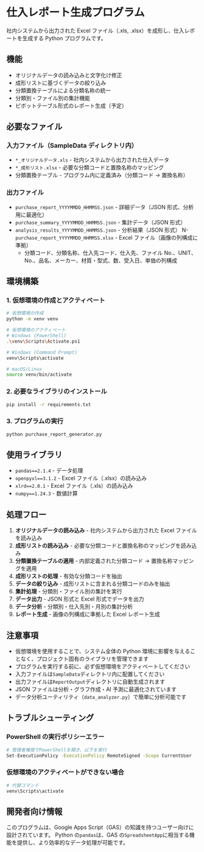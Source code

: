 # 仕入レポート生成プログラム

社内システムから出力された Excel ファイル（.xls, .xlsx）を成形し、仕入レポートを生成する Python プログラムです。

## 機能

- オリジナルデータの読み込みと文字化け修正
- 成形リストに基づくデータの絞り込み
- 分類置換テーブルによる分類名称の統一
- 分類別・ファイル別の集計機能
- ピボットテーブル形式のレポート生成（予定）

## 必要なファイル

### 入力ファイル（SampleData ディレクトリ内）

- `*_オリジナルデータ.xls` - 社内システムから出力された仕入データ
- `*_成形リスト.xlsx` - 必要な分類コードと置換名称のマッピング
- 分類置換テーブル - プログラム内に定義済み（分類コード -> 置換名称）

### 出力ファイル

- `purchase_report_YYYYMMDD_HHMMSS.json` - 詳細データ（JSON 形式、分析用に最適化）
- `purchase_summary_YYYYMMDD_HHMMSS.json` - 集計データ（JSON 形式）
- `analysis_results_YYYYMMDD_HHMMSS.json` - 分析結果（JSON 形式）
  N- `purchase_report_YYYYMMDD_HHMMSS.xlsx` - Excel ファイル（画像の列構成に準拠）
  - 分類コード、分類名称、仕入先コード、仕入先、ファイル No.、UNIT、No.、品名、メーカー、材質・型式、数、受入日、単価の列構成

## 環境構築

### 1. 仮想環境の作成とアクティベート

```bash
# 仮想環境の作成
python -m venv venv

# 仮想環境のアクティベート
# Windows (PowerShell)
.\venv\Scripts\Activate.ps1

# Windows (Command Prompt)
venv\Scripts\activate

# macOS/Linux
source venv/bin/activate
```

### 2. 必要なライブラリのインストール

```bash
pip install -r requirements.txt
```

### 3. プログラムの実行

```bash
python purchase_report_generator.py
```

## 使用ライブラリ

- `pandas==2.1.4` - データ処理
- `openpyxl==3.1.2` - Excel ファイル（.xlsx）の読み込み
- `xlrd==2.0.1` - Excel ファイル（.xls）の読み込み
- `numpy==1.24.3` - 数値計算

## 処理フロー

1. **オリジナルデータの読み込み** - 社内システムから出力された Excel ファイルを読み込み
2. **成形リストの読み込み** - 必要な分類コードと置換名称のマッピングを読み込み
3. **分類置換テーブルの適用** - 内部定義された分類コード -> 置換名称マッピングを適用
4. **成形リストの処理** - 有効な分類コードを抽出
5. **データの絞り込み** - 成形リストに含まれる分類コードのみを抽出
6. **集計処理** - 分類別・ファイル別の集計を実行
7. **データ出力** - JSON 形式と Excel 形式でデータを出力
8. **データ分析** - 分類別・仕入先別・月別の集計分析
9. **レポート生成** - 画像の列構成に準拠した Excel レポート生成

## 注意事項

- 仮想環境を使用することで、システム全体の Python 環境に影響を与えることなく、プロジェクト固有のライブラリを管理できます
- プログラムを実行する前に、必ず仮想環境をアクティベートしてください
- 入力ファイルは`SampleData`ディレクトリ内に配置してください
- 出力ファイルは`ReportOutput`ディレクトリに自動生成されます
- JSON ファイルは分析・グラフ作成・AI 予測に最適化されています
- データ分析ユーティリティ（`data_analyzer.py`）で簡単に分析可能です

## トラブルシューティング

### PowerShell の実行ポリシーエラー

```bash
# 管理者権限でPowerShellを開き、以下を実行
Set-ExecutionPolicy -ExecutionPolicy RemoteSigned -Scope CurrentUser
```

### 仮想環境のアクティベートができない場合

```bash
# 代替コマンド
venv\Scripts\activate
```

## 開発者向け情報

このプログラムは、Google Apps Script（GAS）の知識を持つユーザー向けに設計されています。
Python の`pandas`は、GAS の`SpreadsheetApp`に相当する機能を提供し、より効率的なデータ処理が可能です。
